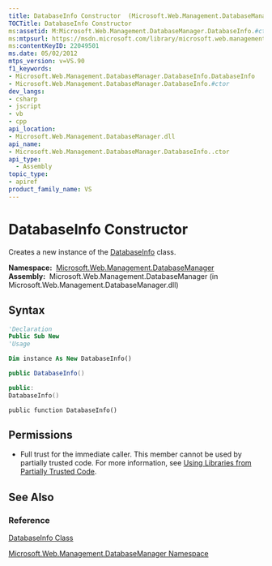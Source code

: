 ```yaml
---
title: DatabaseInfo Constructor  (Microsoft.Web.Management.DatabaseManager)
TOCTitle: DatabaseInfo Constructor
ms:assetid: M:Microsoft.Web.Management.DatabaseManager.DatabaseInfo.#ctor
ms:mtpsurl: https://msdn.microsoft.com/library/microsoft.web.management.databasemanager.databaseinfo.databaseinfo(v=VS.90)
ms:contentKeyID: 22049501
ms.date: 05/02/2012
mtps_version: v=VS.90
f1_keywords:
- Microsoft.Web.Management.DatabaseManager.DatabaseInfo.DatabaseInfo
- Microsoft.Web.Management.DatabaseManager.DatabaseInfo.#ctor
dev_langs:
- csharp
- jscript
- vb
- cpp
api_location:
- Microsoft.Web.Management.DatabaseManager.dll
api_name:
- Microsoft.Web.Management.DatabaseManager.DatabaseInfo..ctor
api_type:
  - Assembly
topic_type:
- apiref
product_family_name: VS
---
```


# DatabaseInfo Constructor

Creates a new instance of the [DatabaseInfo](databaseinfo-class-microsoft-web-management-databasemanager.md) class.

**Namespace:**  [Microsoft.Web.Management.DatabaseManager](microsoft-web-management-databasemanager-namespace.md)  
**Assembly:**  Microsoft.Web.Management.DatabaseManager (in Microsoft.Web.Management.DatabaseManager.dll)

## Syntax

```vb
'Declaration
Public Sub New
'Usage

Dim instance As New DatabaseInfo()
```

```csharp
public DatabaseInfo()
```

```cpp
public:
DatabaseInfo()
```

```jscript
public function DatabaseInfo()
```

## Permissions

  - Full trust for the immediate caller. This member cannot be used by partially trusted code. For more information, see [Using Libraries from Partially Trusted Code](https://msdn.microsoft.com/library/8skskf63).

## See Also

### Reference

[DatabaseInfo Class](databaseinfo-class-microsoft-web-management-databasemanager.md)

[Microsoft.Web.Management.DatabaseManager Namespace](microsoft-web-management-databasemanager-namespace.md)
